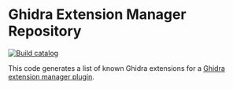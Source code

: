 # Ghidra Extension Manager Repository

[![Build catalog](https://github.com/antoniovazquezblanco/GhidraExtensionManagerRepository/actions/workflows/main.yml/badge.svg)](https://github.com/antoniovazquezblanco/GhidraExtensionManagerRepository/actions/workflows/main.yml)

This code generates a list of known Ghidra extensions for a [Ghidra extension manager plugin](https://github.com/antoniovazquezblanco/GhidraExtensionManager).
